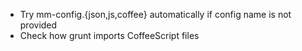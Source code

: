* Try mm-config.{json,js,coffee} automatically if config name is not provided
* Check how grunt imports CoffeeScript files